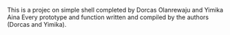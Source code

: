 This is a projec on simple shell completed by Dorcas Olanrewaju and Yimika Aina
Every prototype and function written and compiled by the authors (Dorcas and Yimika).
